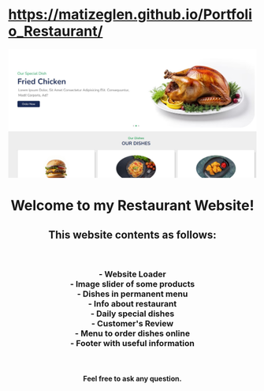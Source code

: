 # https://matizeglen.github.io/Portfolio_Restaurant/

<p align="left"><img align="center" src="https://github.com/MatiZeglen/MatiZeglen/blob/90597d301745c89a9c1095b70abe4cc11ca1d497/restauracja.jpg" alt="restauracja png"/></p>
<h1 align="center"> Welcome to my Restaurant Website! </h1>
<h2 align="center"> This website contents as follows: </h2> <br>
<h3 align="center"> - Website Loader <br>
- Image slider of some products <br>
- Dishes in permanent menu  <br>
- Info about restaurant <br>
- Daily special dishes <br>
- Customer's Review <br>
- Menu to order dishes online <br>
- Footer with useful information </h3> <br>
<h4 align="center"> Feel free to ask any question. </h4>

